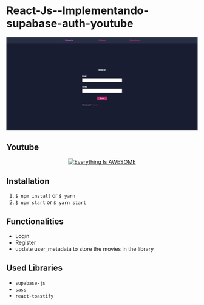 # React-Js--Implementando-supabase-auth-youtube

<p align="center">
  <img src="src/assets/_github/image.png" width="600px">
</p>

## Youtube

<div align="center" >
  <a href="https://www.youtube.com/watch?v=OxWr--u5D98">
    <img 
          src="https://img.youtube.com/vi/OxWr--u5D98/0.jpg" 
          alt="Everything Is AWESOME" 
          style="width:300px;">
  </a>
  </div>

## Installation

  1. `$ npm install` or `$ yarn`
  2. `$ npm start` or `$ yarn start`

## Functionalities

  + Login
  + Register
  + update user_metadata to store the movies in the library
  
## Used Libraries

 + `supabase-js`
 + `sass`
 + `react-toastify`
